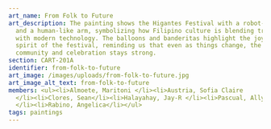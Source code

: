 ```yaml
---
art_name: From Folk to Future
art_description: The painting shows the Higantes Festival with a robot-like head
  and a human-like arm, symbolizing how Filipino culture is blending tradition
  with modern technology. The balloons and banderitas highlight the joyful
  spirit of the festival, reminding us that even as things change, the sense of
  community and celebration stays strong.
section: CART-201A
identifier: from-folk-to-future
art_image: /images/uploads/from-folk-to-future.jpg
art_image_alt_text: from-folk-to-future
members: <ul><li>Almoete, Maritoni </li><li>Austria, Sofia Claire
  </li><li>Clores, Sean</li><li>Halayahay, Jay-R </li><li>Pascual, Allyson Kim
  </li><li>Rabino, Angelica</li></ul>
tags: paintings
---
```

